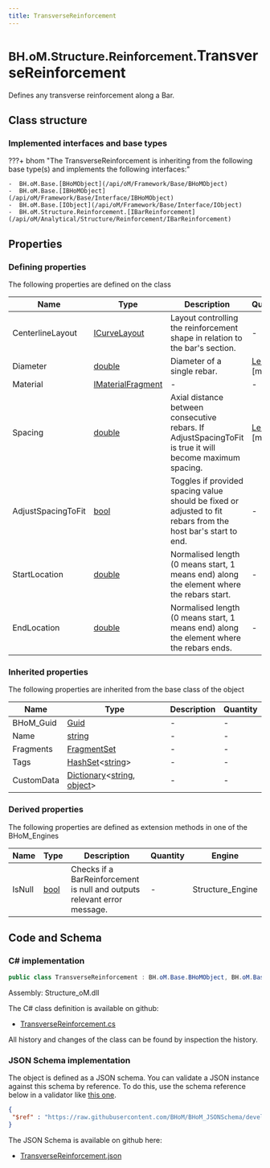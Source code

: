 ```yaml
---
title: TransverseReinforcement
---
```


# <small>BH.oM.Structure.Reinforcement.</small>**TransverseReinforcement**

Defines any transverse reinforcement along a Bar.

## Class structure

### Implemented interfaces and base types

???+ bhom "The TransverseReinforcement is inheriting from the following base type(s) and implements the following interfaces:"

    -  BH.oM.Base.[BHoMObject](/api/oM/Framework/Base/BHoMObject)
    -  BH.oM.Base.[IBHoMObject](/api/oM/Framework/Base/Interface/IBHoMObject)
    -  BH.oM.Base.[IObject](/api/oM/Framework/Base/Interface/IObject)
    -  BH.oM.Structure.Reinforcement.[IBarReinforcement](/api/oM/Analytical/Structure/Reinforcement/IBarReinforcement)


## Properties



### Defining properties

The following properties are defined on the class

| Name             | Type             | Description      | Quantity         |
|------------------|------------------|------------------|------------------|
| CenterlineLayout | [ICurveLayout](/api/oM/Dimensional/Spatial/Layouts/ICurveLayout) | Layout controlling the reinforcement shape in relation to the bar's section. | - |
| Diameter | [double](https://learn.microsoft.com/en-us/dotnet/api/System.Double?view=netstandard-2.0) | Diameter of a single rebar. | [Length](/api/oM/Dimensional/Quantities/Attributes/Length) [m] |
| Material | [IMaterialFragment](/api/oM/Analytical/Structure/MaterialFragments/IMaterialFragment) | - | - |
| Spacing | [double](https://learn.microsoft.com/en-us/dotnet/api/System.Double?view=netstandard-2.0) | Axial distance between consecutive rebars. If AdjustSpacingToFit is true it will become maximum spacing. | [Length](/api/oM/Dimensional/Quantities/Attributes/Length) [m] |
| AdjustSpacingToFit | [bool](https://learn.microsoft.com/en-us/dotnet/api/System.Boolean?view=netstandard-2.0) | Toggles if provided spacing value should be fixed or adjusted to fit rebars from the host bar's start to end. | - |
| StartLocation | [double](https://learn.microsoft.com/en-us/dotnet/api/System.Double?view=netstandard-2.0) | Normalised length (0 means start, 1 means end) along the element where the rebars start. | - |
| EndLocation | [double](https://learn.microsoft.com/en-us/dotnet/api/System.Double?view=netstandard-2.0) | Normalised length (0 means start, 1 means end) along the element where the rebars ends. | - |


### Inherited properties
The following properties are inherited from the base class of the object

| Name             | Type             | Description      | Quantity         |
|------------------|------------------|------------------|------------------|
| BHoM_Guid | [Guid](https://learn.microsoft.com/en-us/dotnet/api/System.Guid?view=netstandard-2.0) | - | - |
| Name | [string](https://learn.microsoft.com/en-us/dotnet/api/System.String?view=netstandard-2.0) | - | - |
| Fragments | [FragmentSet](/api/oM/Framework/Base/FragmentSet) | - | - |
| Tags | [HashSet](https://learn.microsoft.com/en-us/dotnet/api/System.Collections.Generic.HashSet-1?view=netstandard-2.0)&lt;[string](https://learn.microsoft.com/en-us/dotnet/api/System.String?view=netstandard-2.0)&gt; | - | - |
| CustomData | [Dictionary](https://learn.microsoft.com/en-us/dotnet/api/System.Collections.Generic.Dictionary-2?view=netstandard-2.0)&lt;[string](https://learn.microsoft.com/en-us/dotnet/api/System.String?view=netstandard-2.0), [object](https://learn.microsoft.com/en-us/dotnet/api/System.Object?view=netstandard-2.0)&gt; | - | - |


### Derived properties

The following properties are defined as extension methods in one of the BHoM_Engines

| Name             | Type             | Description      | Quantity         | Engine           |
|------------------|------------------|------------------|------------------|------------------|
| IsNull | [bool](https://learn.microsoft.com/en-us/dotnet/api/System.Boolean?view=netstandard-2.0) | Checks if a BarReinforcement is null and outputs relevant error message. | - | Structure_Engine |


## Code and Schema

### C# implementation

``` C# title="C#"
public class TransverseReinforcement : BH.oM.Base.BHoMObject, BH.oM.Base.IBHoMObject, BH.oM.Base.IObject, BH.oM.Structure.Reinforcement.IBarReinforcement
```

Assembly: Structure_oM.dll

The C# class definition is available on github:

- [TransverseReinforcement.cs](https://github.com/BHoM/BHoM/blob/develop/Structure_oM/Reinforcement\TransverseReinforcement.cs)

All history and changes of the class can be found by inspection the history.
### JSON Schema implementation

The object is defined as a JSON schema. You can validate a JSON instance against this schema by reference. To do this, use the schema reference below in a validator like [this one](https://www.jsonschemavalidator.net/).

``` json title="JSON Schema"
{
 "$ref" : "https://raw.githubusercontent.com/BHoM/BHoM_JSONSchema/develop/Structure_oM/Reinforcement/TransverseReinforcement.json"
}
```

The JSON Schema is available on github here:

- [TransverseReinforcement.json](https://github.com/BHoM/BHoM_JSONSchema/blob/develop/Structure_oM/Reinforcement/TransverseReinforcement.json)
